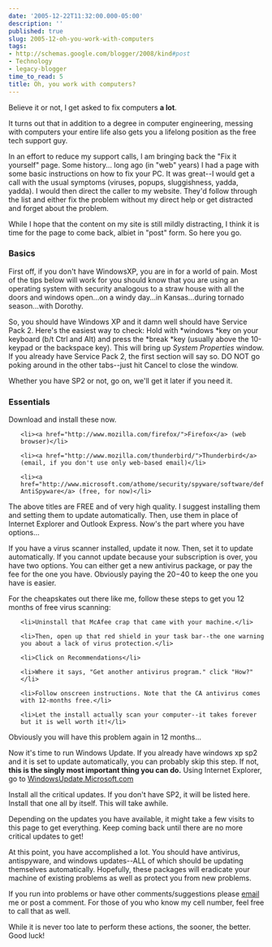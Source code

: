 ```yaml
---
date: '2005-12-22T11:32:00.000-05:00'
description: ''
published: true
slug: 2005-12-oh-you-work-with-computers
tags:
- http://schemas.google.com/blogger/2008/kind#post
- Technology
- legacy-blogger
time_to_read: 5
title: Oh, you work with computers?
---
```


Believe it or not, I get asked to fix computers <strong>a lot</strong>.

It turns out that in addition to a degree in computer engineering, messing with computers your entire life also gets you a lifelong position as the free tech support guy.

In an effort to reduce my support calls, I am bringing back the "Fix it yourself" page. Some history... long ago (in "web" years) I had a page with some basic instructions on how to fix your PC. It was great--I would get a call with the usual symptoms (viruses, popups, sluggishness, yadda, yadda). I would then direct the caller to my website. They'd follow through the list and either fix the problem without my direct help or get distracted and forget about the problem.

While I hope that the content on my site is still mildly distracting, I think it is time for the page to come back, albiet in "post" form. So here you go.

<h3>Basics</h3>

First off, if you don't have WindowsXP, you are in for a world of pain. Most of the tips below will work for you should know that you are using an operating system with security analogous to a straw house with all the doors and windows open...on a windy day...in Kansas...during tornado season...with Dorothy.

So, you should have Windows XP and it damn well should have Service Pack 2. Here's the easiest way to check: Hold with *windows *key on your keyboard (b/t Ctrl and Alt) and press the *break *key (usually above the 10-keypad or the backspace key). This will bring up *System Properties* window. If you already have Service Pack 2, the first section will say so. DO NOT go poking around in the other tabs--just hit Cancel to close the window.

Whether you have SP2 or not, go on, we'll get it later if you need it.

<h3>Essentials</h3>

Download and install these now.

<ol>

	<li><a href="http://www.mozilla.com/firefox/">Firefox</a> (web browser)</li>

	<li><a href="http://www.mozilla.com/thunderbird/">Thunderbird</a> (email, if you don't use only web-based email)</li>

	<li><a href="http://www.microsoft.com/athome/security/spyware/software/default.mspx">Microsoft AntiSpyware</a> (free, for now)</li>

</ol>

The above titles are FREE and of very high quality. I suggest installing them and setting them to update automatically. Then, use them in place of Internet Explorer and Outlook Express. Now's the part where you have options...

If you have a virus scanner installed, update it now. Then, set it to update automatically. If you cannot update because your subscription is over, you have two options. You can either get a new antivirus package, or pay the fee for the one you have. Obviously paying the $20-$40 to keep the one you have is easier. 

For the cheapskates out there like me, follow these steps to get you 12 months of free virus scanning:

<ol>

	<li>Uninstall that McAfee crap that came with your machine.</li>

	<li>Then, open up that red shield in your task bar--the one warning you about a lack of virus protection.</li>

	<li>Click on Recommendations</li>

	<li>Where it says, "Get another antivirus program." click "How?"</li>

	<li>Follow onscreen instructions. Note that the CA antivirus comes with 12-months free.</li>

	<li>Let the install actually scan your computer--it takes forever but it is well worth it!</li>

</ol>

Obviously you will have this problem again in 12 months...

Now it's time to run Windows Update. If you already have windows xp sp2 and it is set to update automatically, you can probably skip this step. If not, <strong>this is the singly most important thing you can do.</strong> Using Internet Explorer, go to <a href="http://windowsupdate.microsoft.com">WindowsUpdate.Microsoft.com</a>

Install all the critical updates. If you don't have SP2, it will be listed here. Install that one all by itself. This will take awhile.

Depending on the updates you have available, it might take a few visits to this page to get everything. Keep coming back until there are no more critical updates to get!

At this point, you have accomplished a lot. You should have antivirus, antispyware, and windows updates--ALL of which should be updating themselves automatically. Hopefully, these packages will eradicate your machine of existing problems as well as protect you from new problems.

If you run into problems or have other comments/suggestions please <a href="mailto:mharen@gmail.com">email </a>me or post a comment. For those of you who know my cell number, feel free to call that as well.

While it is never too late to perform these actions, the sooner, the better. Good luck!